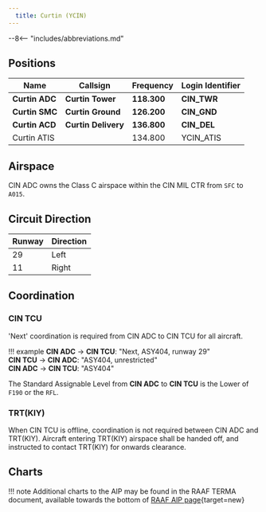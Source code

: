```yaml
---
  title: Curtin (YCIN)
---
```


--8<-- "includes/abbreviations.md"

## Positions

| Name               | Callsign       | Frequency        | Login Identifier              |
| ------------------ | -------------- | ---------------- | --------------------------------------|
| **Curtin ADC**    | **Curtin Tower**  | **118.300**         | **CIN_TWR**        |
| **Curtin SMC**    | **Curtin Ground**  | **126.200**      | **CIN_GND**        |
| **Curtin ACD**    | **Curtin Delivery**  | **136.800**         | **CIN_DEL**       |
| Curtin ATIS    |   | 134.800         | YCIN_ATIS       |

## Airspace
CIN ADC owns the Class C airspace within the CIN MIL CTR from `SFC` to `A015`.

## Circuit Direction

| Runway | Direction |
| ------ | ----------|
| 29     | Left  |
| 11     | Right |

## Coordination
### CIN TCU
'Next' coordination is required from CIN ADC to CIN TCU for all aircraft.

!!! example
    <span class="hotline">**CIN ADC** -> **CIN TCU**</span>: "Next, ASY404, runway 29"  
    <span class="hotline">**CIN TCU** -> **CIN ADC**</span>: "ASY404, unrestricted"  
    <span class="hotline">**CIN ADC** -> **CIN TCU**</span>: "ASY404"  

The Standard Assignable Level from  **CIN ADC** to **CIN TCU** is the Lower of `F190` or the `RFL`.

### TRT(KIY)
When CIN TCU is offline, coordination is not required between CIN ADC and TRT(KIY). Aircraft entering TRT(KIY) airspace shall be handed off, and instructed to contact TRT(KIY) for onwards clearance.

## Charts
!!! note
    Additional charts to the AIP may be found in the RAAF TERMA document, available towards the bottom of [RAAF AIP page](https://ais-af.airforce.gov.au/australian-aip){target=new}

